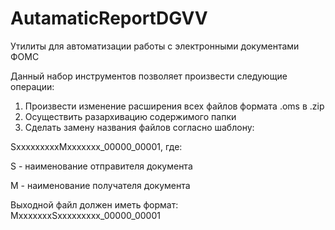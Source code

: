 # AutamaticReportDGVV
Утилиты для автоматизации работы с электронными документами ФОМС


Данный набор инструментов позволяет произвести следующие операции:
1) Произвести изменение расширения всех файлов формата .oms в .zip
2) Осуществить разархивацию содержимого папки
3) Сделать замену названия файлов согласно шаблону:


SxxxxxxxxxMxxxxxxx_00000_00001, где:


S - наименование отправителя документа


M - наименование получателя документа


Выходной файл должен иметь формат:
MxxxxxxxSxxxxxxxxx_00000_00001


